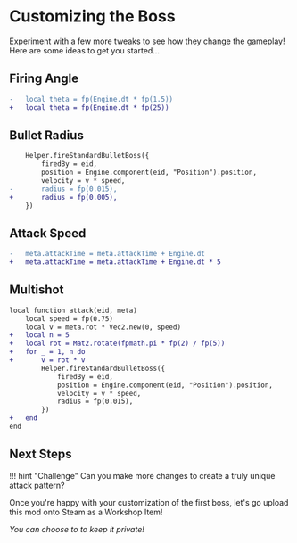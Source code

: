 # Customizing the Boss

Experiment with a few more tweaks to see how they change the gameplay! Here are some ideas to get you started...

## Firing Angle

```diff  { title="bx/mods/my_mod/new_boss.lua" linenums="35 35" }
-   local theta = fp(Engine.dt * fp(1.5))
+   local theta = fp(Engine.dt * fp(25))
```

## Bullet Radius

```diff  { title="bx/mods/my_mod/new_boss.lua" linenums="13 17" }
    Helper.fireStandardBulletBoss({
        firedBy = eid,
        position = Engine.component(eid, "Position").position,
        velocity = v * speed,
-       radius = fp(0.015),
+       radius = fp(0.005),
    })
```

## Attack Speed

```diff  { title="bx/mods/my_mod/new_boss.lua" linenums="34 34" }
-   meta.attackTime = meta.attackTime + Engine.dt
+   meta.attackTime = meta.attackTime + Engine.dt * 5
```

## Multishot

```diff  { title="bx/mods/my_mod/new_boss.lua" linenums="5" }
local function attack(eid, meta)
    local speed = fp(0.75)
    local v = meta.rot * Vec2.new(0, speed)
+   local n = 5
+   local rot = Mat2.rotate(fpmath.pi * fp(2) / fp(5))
+   for _ = 1, n do
+       v = rot * v
        Helper.fireStandardBulletBoss({
            firedBy = eid,
            position = Engine.component(eid, "Position").position,
            velocity = v * speed,
            radius = fp(0.015),
        })
+   end
end
```

## Next Steps

!!! hint "Challenge"
    Can you make more changes to create a truly unique attack pattern?

Once you're happy with your customization of the first boss,
let's go upload this mod onto Steam as a Workshop Item!

*You can choose to to keep it private!*
